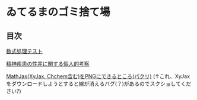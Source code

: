 # ゐてるまのゴミ捨て場

## 目次

[数式処理テスト](./logic/logic.html)

[精神疾患の性差に関する個人的考察](./mental/mental_illness.html)

[MathJax(XyJax, Chchem含む)をPNGにできるところ(パクリ)](./MathJaxtoPNG/MathJaxtoPNG.html)
(↑これ、XyJaxをダウンロードしようとすると線が消えるバグ(？)があるのでスクショしてくださいｱ)

